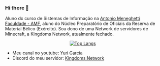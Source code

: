 ### Hi there 👋

Aluno do curso de Sistemas de Informação na [Antonio Meneghetti Faculdade - AMF](https://faculdadeam.edu.br), aluno do Núcleo Preparatório de Oficiais da Reserva de Material Bélico (Exército). Sou dono de uma Network de servidores de Minecraft, a Kingdoms Network, atualmente fechado.

<div align="center" >

[![Top Langs](https://github-readme-stats.vercel.app/api/top-langs/?username=owYuriGG&layout=compact&theme=radical&bg_color=30,0d0d0d,191919&title_color=fff&text_color=fff&icon_color=79ff97)](https://github.com/anuraghazra/github-readme-stats)
</div>


- Meu canal no youtube: [Yuri Garcia](https://www.youtube.com/channel/UC-KchKSV_XH1e3W8OIf6-Bw)
- Discord do meu servidor: [Kingdoms Network](https://discord.gg/fAWE67cZ9k)
<!--
**owYuriGG/owYuriGG** is a ✨ _special_ ✨ repository because its `README.md` (this file) appears on your GitHub profile.

Here are some ideas to get you started:

- 🔭 I’m currently working on ...
- 🌱 I’m currently learning ...
- 👯 I’m looking to collaborate on ...
- 🤔 I’m looking for help with ...
- 💬 Ask me about ...
- 📫 How to reach me: ...
- 😄 Pronouns: ...
- ⚡ Fun fact: ...
-->
